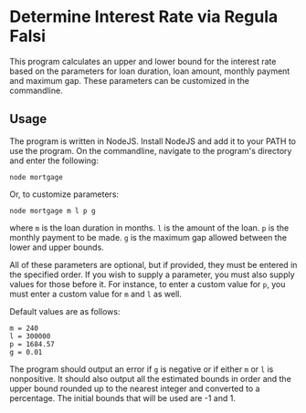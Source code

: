 Determine Interest Rate via Regula Falsi
=======================================

This program calculates an upper and lower bound for the interest rate based on the parameters for loan duration, loan amount, monthly payment and maximum gap. These parameters can be customized in the commandline.

## Usage

The program is written in NodeJS. Install NodeJS and add it to your PATH to use the program. 
On the commandline, navigate to the program's directory and enter the following:

```
node mortgage
```

Or, to customize parameters:

```
node mortgage m l p g 
```

where `m` is the loan duration in months. `l` is the amount of the loan. `p` is the monthly payment to be made. `g` is the maximum gap allowed between the lower and upper bounds.

All of these parameters are optional, but if provided, they must be entered in the specified order. If you wish to supply a parameter, you must also supply values for those before it. For instance, to enter a custom value for `p`, you must enter a custom value for `m` and `l` as well.

Default values are as follows:

```
m = 240
l = 300000
p = 1684.57
g = 0.01
```

The program should output an error if `g` is negative or if either `m` or `l` is nonpositive. It should also output all the estimated bounds in order and the upper bound rounded up to the nearest integer and converted to a percentage. The initial bounds that will be used are -1 and 1.